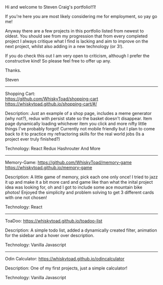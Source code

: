 Hi and welcome to Steven Craig's portfolio!!1!

If you're here you are most likely considering me for employment, so yay go me!

Anyway there are a few projects in this portfolio listed from newest to oldest. You should see from my progression that from every completed project I always critique what I find is lacking and aim to improve on the next project, whilst also adding in a new technology (or 3!).

If you do check this out I am very open to criticism, although I prefer the constructive kind! So please feel free to offer up any.

Thanks.

Steven

----------------------------

Shopping Cart:<br>
https://github.com/WhiskyToad/shopping-cart<br>
https://whiskytoad.github.io/shopping-cart/#/

Description: Just an example of a shop page, includes a meme generator (why not?), redux with persist state so the basket doesn't disappear. Item page dynamically loading whichever item you click and more nifty little things I've probably forgot! Currently not mobile friendly but I plan to come back to it to practice my refractoring skills for the real world jobs (Is a project ever truly finished?)

Technology: React Redux Hashrouter And More

------------------------------

Memory-Game: 
https://github.com/WhiskyToad/memory-game
https://whiskytoad.github.io/memory-game

Description: A little game of memory, pick each one only once! I tried to jazz it up and make it a bit more card and game like than what the inital project idea was looking for, oh and I got to include some ace mountain bike photos! Enjoyed the simplicity and problem solving to get 3 different cards with one not chosen!

Technology: React

---------------------------------

ToaDoo: https://whiskytoad.github.io/toadoo-list

Description: A simple todo list, added a dynamically created filter, animation for the sidebar and a hover over description.

Technology: Vanilla Javascript

----------------------------------------------

Odin Calculator: https://whiskytoad.github.io/odincalculator

Description: One of my first projects, just a simple calculator!

Technology: Vanilla Javascript
